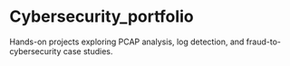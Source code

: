 # Cybersecurity_portfolio
Hands-on projects exploring PCAP analysis, log detection, and fraud-to-cybersecurity case studies.
